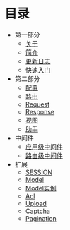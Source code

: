 # 目录

- 第一部分
  - [关于](Index.md)
  - [简介](Intro.md)
  - [更新日志](changelog.md)
  - [快速入门](Quickstart.md)
- 第二部分
  - [配置](Vitex.md)
  - [路由](Router.md)
  - [Request](Request.md)
  - [Response](Response.md)
  - [视图](View.md)
  - [助手](Utils.md)
- 中间件
  - [应用级中间件](Middleware.md)
  - [路由级中间件](Middleware.router.md)
- 扩展
  - [SESSION](Ext.session.md)
  - [Model](Ext.model.md)
  - [Model实例](Ext.Model.Example.md)
  - [Acl](Ext.acl.md)
  - [Upload](Ext.upload.md)
  - [Captcha](Ext.captcha.md)
  - [Pagination](Ext.pagination.md)